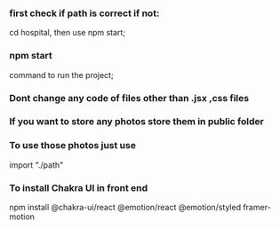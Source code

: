 ### first check if path is correct if not:
cd hospital, then use npm start;

### npm start 
command to run the project;

### Dont change any code of files other than .jsx ,css files 

### If you want to store any photos store them in public folder

### To use those photos just use
import "./path"

### To install Chakra UI in front end
npm install @chakra-ui/react @emotion/react @emotion/styled framer-motion
